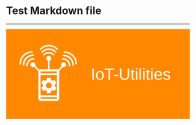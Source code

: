 # Test Markdown file
---

![This is an image](https://github.com/FluegelsApps/iot-utilities/blob/documentation-dev/docs/pictures/PlayStoreBanner.svg?raw=true "Dumb image")
